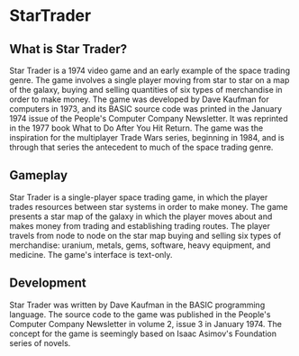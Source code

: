 # StarTrader

## What is Star Trader?
Star Trader is a 1974 video game and an early example of the space trading genre. The game involves a single player moving from star to star on a map of the galaxy, buying and selling quantities of six types of merchandise in order to make money. The game was developed by Dave Kaufman for computers in 1973, and its BASIC source code was printed in the January 1974 issue of the People's Computer Company Newsletter. It was reprinted in the 1977 book What to Do After You Hit Return. The game was the inspiration for the multiplayer Trade Wars series, beginning in 1984, and is through that series the antecedent to much of the space trading genre.

## Gameplay
Star Trader is a single-player space trading game, in which the player trades resources between star systems in order to make money. The game presents a star map of the galaxy in which the player moves about and makes money from trading and establishing trading routes. The player travels from node to node on the star map buying and selling six types of merchandise: uranium, metals, gems, software, heavy equipment, and medicine. The game's interface is text-only.

## Development
Star Trader was written by Dave Kaufman in the BASIC programming language. The source code to the game was published in the People's Computer Company Newsletter in volume 2, issue 3 in January 1974. The concept for the game is seemingly based on Isaac Asimov's Foundation series of novels.


